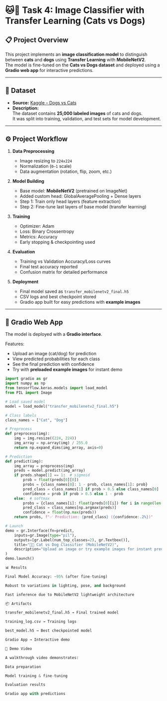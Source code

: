 # 🐱🐶 Task 4: Image Classifier with Transfer Learning (Cats vs Dogs)

## 📋 Project Overview
This project implements an **image classification model** to distinguish between **cats** and **dogs** using **Transfer Learning** with **MobileNetV2**.  
The model is fine-tuned on the **Cats vs Dogs dataset** and deployed using a **Gradio web app** for interactive predictions.

---

## 📁 Dataset
- **Source:** [Kaggle – Dogs vs Cats](https://www.kaggle.com/c/dogs-vs-cats/data)  
- **Description:**  
  The dataset contains **25,000 labeled images** of cats and dogs.  
  It was split into training, validation, and test sets for model development.

---

## ⚙️ Project Workflow
1. **Data Preprocessing**
   - Image resizing to `224x224`
   - Normalization (`0–1` scale)
   - Data augmentation (rotation, flip, zoom, etc.)

2. **Model Building**
   - Base model: **MobileNetV2** (pretrained on ImageNet)
   - Added custom head: GlobalAveragePooling + Dense layers
   - Step 1: Train only head layers (feature extraction)
   - Step 2: Fine-tune last layers of base model (transfer learning)

3. **Training**
   - Optimizer: Adam
   - Loss: Binary Crossentropy
   - Metrics: Accuracy
   - Early stopping & checkpointing used

4. **Evaluation**
   - Training vs Validation Accuracy/Loss curves
   - Final test accuracy reported
   - Confusion matrix for detailed performance

5. **Deployment**
   - Final model saved as `transfer_mobilenetv2_final.h5`
   - CSV logs and best checkpoint stored
   - Gradio app built for easy predictions with **example images**

---

## 🚀 Gradio Web App
The model is deployed with a **Gradio interface**.  

Features:
- Upload an image (cat/dog) for prediction
- View predicted probabilities for each class
- See the final prediction with confidence
- Try with **preloaded example images** for instant demo

```python
import gradio as gr
import numpy as np
from tensorflow.keras.models import load_model
from PIL import Image

# Load saved model
model = load_model("transfer_mobilenetv2_final.h5")

# Class labels
class_names = ["Cat", "Dog"]

# Preprocess
def preprocess(img):
    img = img.resize((224, 224))
    img_array = np.array(img) / 255.0
    return np.expand_dims(img_array, axis=0)

# Prediction
def predict(img):
    img_array = preprocess(img)
    preds = model.predict(img_array)
    if preds.shape[1] == 1:  # sigmoid
        prob = float(preds[0][0])
        probs = {class_names[0]: 1 - prob, class_names[1]: prob}
        pred_class = class_names[1] if prob > 0.5 else class_names[0]
        confidence = prob if prob > 0.5 else 1 - prob
    else:  # softmax
        probs = {class_names[i]: float(preds[0][i]) for i in range(len(class_names))}
        pred_class = class_names[np.argmax(preds)]
        confidence = float(np.max(preds))
    return probs, f"✅ Prediction: {pred_class} ({confidence:.2%})"

# Launch
demo = gr.Interface(fn=predict,
    inputs=gr.Image(type="pil"),
    outputs=[gr.Label(num_top_classes=2), gr.Textbox()],
    title="🐶🐱 Cat vs Dog Classifier (MobileNetV2)",
    description="Upload an image or try example images for instant predictions."
)
demo.launch()

📊 Results

Final Model Accuracy: ~95% (after fine-tuning)

Robust to variations in lighting, pose, and background

Fast inference due to MobileNetV2 lightweight architecture

📦 Artifacts

transfer_mobilenetv2_final.h5 → Final trained model

training_log.csv → Training logs

best_model.h5 → Best checkpointed model

Gradio App → Interactive demo

🎥 Demo Video

A walkthrough video demonstrates:

Data preparation

Model training & fine-tuning

Evaluation results

Gradio app with predictions